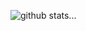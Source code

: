 ![github stats](https://github-readme-stats.vercel.app/api?username=zenkriztao&show_icons=true&count_private=true&include_all_commits)...
